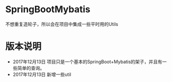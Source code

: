 # SpringBootMybatis
不想重复造轮子，所以会在项目中集成一些平时用的Utils
# 版本说明
* 2017年12月13日 项目只是一个基本的SpringBoot+Mybatis的架子，并且有一些简单的查询。
* 2017年12月13日 新增一些util
